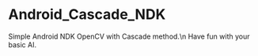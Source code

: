 # Android_Cascade_NDK
Simple Android NDK OpenCV with Cascade method.\n
Have fun with your basic AI.

